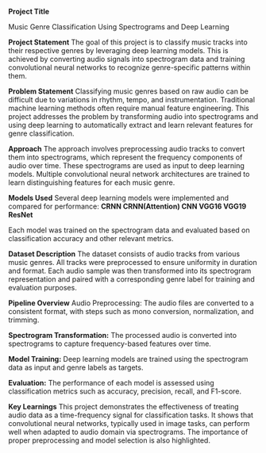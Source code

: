 **Project Title**

Music Genre Classification Using Spectrograms and Deep Learning

**Project Statement**
The goal of this project is to classify music tracks into their respective genres by leveraging deep learning models. This is achieved by converting audio signals into spectrogram data and training convolutional neural networks to recognize genre-specific patterns within them.

**Problem Statement**
Classifying music genres based on raw audio can be difficult due to variations in rhythm, tempo, and instrumentation. Traditional machine learning methods often require manual feature engineering. This project addresses the problem by transforming audio into spectrograms and using deep learning to automatically extract and learn relevant features for genre classification.

**Approach**
The approach involves preprocessing audio tracks to convert them into spectrograms, which represent the frequency components of audio over time. These spectrograms are used as input to deep learning models. Multiple convolutional neural network architectures are trained to learn distinguishing features for each music genre.

**Models Used**
Several deep learning models were implemented and compared for performance:
**CRNN
CRNN(Attention)
CNN
VGG16
VGG19
ResNet**

Each model was trained on the spectrogram data and evaluated based on classification accuracy and other relevant metrics.

**Dataset Description**
The dataset consists of audio tracks from various music genres. All tracks were preprocessed to ensure uniformity in duration and format. Each audio sample was then transformed into its spectrogram representation and paired with a corresponding genre label for training and evaluation purposes.

**Pipeline Overview**
Audio Preprocessing: The audio files are converted to a consistent format, with steps such as mono conversion, normalization, and trimming.

**Spectrogram Transformation:** The processed audio is converted into spectrograms to capture frequency-based features over time.

**Model Training:** Deep learning models are trained using the spectrogram data as input and genre labels as targets.

**Evaluation:** The performance of each model is assessed using classification metrics such as accuracy, precision, recall, and F1-score.

**Key Learnings**
This project demonstrates the effectiveness of treating audio data as a time-frequency signal for classification tasks. It shows that convolutional neural networks, typically used in image tasks, can perform well when adapted to audio domain via spectrograms. The importance of proper preprocessing and model selection is also highlighted.


